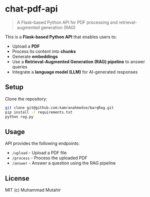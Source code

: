 # chat-pdf-api

> A Flask-based Python API for PDF processing and retrieval-augmented generation (RAG)

This is a **Flask-based Python API** that enables users to:

- Upload a **PDF**
- Process its content into **chunks**
- Generate **embeddings**
- Use a **Retrieval-Augmented Generation (RAG) pipeline** to answer queries
- Integrate a **language model (LLM)** for AI-generated responses

## Setup

Clone the repository:

```bash
git clone git@github.com:kamranahmedse/barqRag.git
pip install -r requirements.txt
python rag.py
```

## Usage

API provides the following endpoints:

- `/upload` - Upload a PDF file
- `/process` - Process the uploaded PDF
- `/answer` - Answer a question using the RAG pipeline

## License

MIT (c) Muhammad Mutahir


